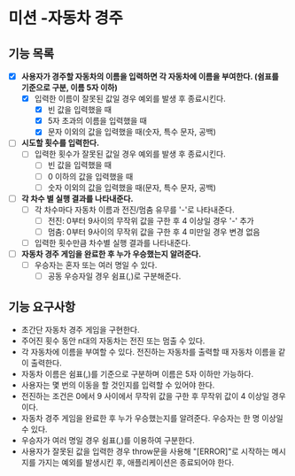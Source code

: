 # 미션 -자동차 경주

## 기능 목록
- [x] **사용자가 경주할 자동차의 이름을 입력하면 각 자동차에 이름을 부여한다. (쉼표를 기준으로 구분, 이름 5자 이하)**
  - [x] 입력한 이름이 잘못된 값일 경우 예외를 발생 후 종료시킨다.
    - [x] 빈 값을 입력했을 때
    - [x] 5자 초과의 이름을 입력했을 때 
    - [x] 문자 이외의 값을 입력했을 때(숫자, 특수 문자, 공백)

- [ ] **시도할 횟수를 입력한다.**
  - [ ] 입력한 횟수가 잘못된 값일 경우 예외를 발생 후 종료시킨다.
    - [ ] 빈 값을 입력했을 때
    - [ ] 0 이하의 값을 입력했을 때
    - [ ] 숫자 이외의 값을 입력했을 때(문자, 특수 문자, 공백)

- [ ] **각 차수 별 실행 결과를 나타내준다.**
  - [ ] 각 차수마다 자동차 이름과 전진/멈춤 유무를 '-'로 나타내준다.
    - [ ] 전진: 0부터 9사이의 무작위 값을 구한 후 4 이상일 경우 '-' 추가 
    - [ ] 멈춤: 0부터 9사이의 무작위 값을 구한 후 4 미만일 경우 변경 없음

  - [ ] 입력한 횟수만큼 차수별 실행 결과를 나타내준다.

- [ ] **자동차 경주 게임을 완료한 후 누가 우승했는지 알려준다.**
  - [ ] 우승자는 혼자 또는 여러 명일 수 있다.
    - [ ] 공동 우승자일 경우 쉼표(,)로 구분해준다.

## 기능 요구사항
- 초간단 자동차 경주 게임을 구현한다.
- 주어진 횟수 동안 n대의 자동차는 전진 또는 멈출 수 있다.
- 각 자동차에 이름을 부여할 수 있다. 전진하는 자동차를 출력할 때 자동차 이름을 같이 출력한다.
- 자동차 이름은 쉼표(,)를 기준으로 구분하며 이름은 5자 이하만 가능하다.
- 사용자는 몇 번의 이동을 할 것인지를 입력할 수 있어야 한다.
- 전진하는 조건은 0에서 9 사이에서 무작위 값을 구한 후 무작위 값이 4 이상일 경우이다.
- 자동차 경주 게임을 완료한 후 누가 우승했는지를 알려준다. 우승자는 한 명 이상일 수 있다.
- 우승자가 여러 명일 경우 쉼표(,)를 이용하여 구분한다.
- 사용자가 잘못된 값을 입력한 경우 throw문을 사용해 "[ERROR]"로 시작하는 메시지를 가지는 예외를 발생시킨 후, 애플리케이션은 종료되어야 한다.